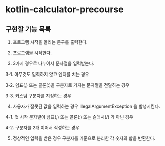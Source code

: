 # kotlin-calculator-precourse

구현할 기능 목록
---
1.  프로그램 시작을 알리는 문구를 출력한다.

2.  프로그램을 시작한다.

3.  3가지 경우로 나누어서 문자열을 입력받는다.

   3-1. 아무것도 입력하지 않고 엔터를 치는 경우 

   3-2. 쉼표(,) 또는 콜론(:)을 구분자로 가지는 문자열을 전달하는 경우

   3-3. 커스텀 구분자를 지정하는 경우

4.  사용자가 잘못된 값을 입력하는 경우 IllegalArgumentException 을 발생시킨다.

   4-1. 첫 시작 문자열이 쉼표(,) 또는 콜론(:) 또는 슬래시(/) 가 아닌 경우

   4-2. 구분자를 2개 이어서 작성하는 경우

5. 정상적인 입력을 받은 경우 구분자를 기준으로 분리한 각 숫자의 합을 반환한다.
